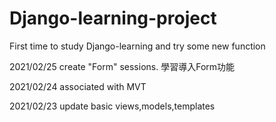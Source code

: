 # Django-learning-project
First time to study Django-learning and try some new function

2021/02/25 create "Form" sessions. 學習導入Form功能

2021/02/24 associated with MVT

2021/02/23 update basic views,models,templates
